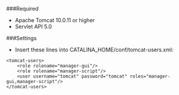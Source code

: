 ###Required
- Apache Tomcat 10.0.11 or higher
- Servlet API 5.0

###Settings
- Insert these lines into CATALINA_HOME/conf/tomcat-users.xml:
```
<tomcat-users>
    <role rolename="manager-gui"/>
    <role rolename="manager-script"/>
    <user username="tomcat" password="tomcat" roles="manager-gui,manager-script"/>
</tomcat-users>
```
